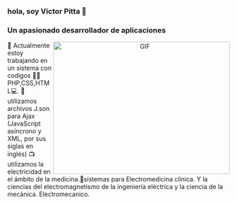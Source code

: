 ### hola, soy Victor Pitta  👋
<h3 alinear="centro">Un apasionado desarrollador de aplicaciones</h3>

<a objetivo="_blanco" alinear="centro">
  <imagen alinear="bien" arriba="500" altura="300" ancho="400" alternativa="GIF" origen="https://giphy.com/media/SWoSkN6DxTszqIKEqv/giphy.gif">
</a>

<!--
**pitta088/pitta088** is a ✨ _special_ ✨ repository because its `README.md` (this file) appears on your GitHub profile.


Here are some ideas to get you started:

- 🔭 I’m currently working on ...
- 🌱 I’m currently learning ...
- 👯 I’m looking to collaborate on ...
- 🤔 I’m looking for help with ...
- 💬 Ask me about ...
- 📫 How to reach me: ...
- 😄 Pronouns: ...
- ⚡ Fun fact: ...
-->
<a target="_blank" align="center">
  <img align="right" top="500" height="300" width="400" alt="GIF" src="https://media.giphy.com/media/SWoSkN6DxTszqIKEqv/giphy.gif">
</a>
🌱 Actualmente estoy trabajando en un sistema con codigos 👨‍💻PHP,CSS,HTML💻.
🌱 utilizamos archivos J.son para Ajax (JavaScript asíncrono y XML, por sus siglas en inglés)
📺 utilizamos la electricidad en el ámbito de la medicina.🦾sistemas para Electromedicina clinica.
Y la ciencias del electromagnetismo de la ingeniería eléctrica y la ciencia de la mecánica. Electromecanico.
